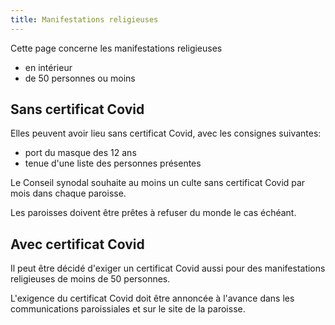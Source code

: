 ```yaml
---
title: Manifestations religieuses 
---
```


Cette page concerne les manifestations religieuses

- en intérieur
- de 50 personnes ou moins

## Sans certificat Covid

Elles peuvent avoir lieu sans certificat Covid, avec les consignes suivantes:

- port du masque des 12 ans
- tenue d'une liste des personnes présentes

Le Conseil synodal souhaite au moins un culte sans certificat Covid par mois dans chaque paroisse.

Les paroisses doivent être prêtes à refuser du monde le cas échéant.

## Avec certificat Covid

Il peut être décidé d'exiger un certificat Covid aussi pour des manifestations religieuses de moins de 50 personnes.

L'exigence du certificat Covid doit être annoncée à l'avance dans les communications paroissiales et sur le site de la paroisse.